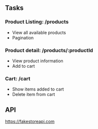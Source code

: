 ## Tasks
### Product Listing: /products
- View all available products
- Pagination

### Product detail: /products/:productId
- View product information
- Add to cart

### Cart: /cart
- Show items added to cart
- Delete item from cart

## API
https://fakestoreapi.com